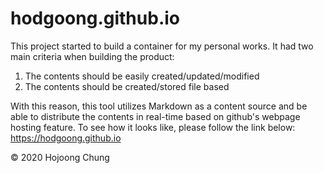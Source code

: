 # hodgoong.github.io

This project started to build a container for my personal works. It had two main criteria when building the product:

1. The contents should be easily created/updated/modified
2. The contents should be created/stored file based

With this reason, this tool utilizes Markdown as a content source and be able to distribute the contents in real-time based on github's webpage hosting feature. To see how it looks like, please follow the link below:
https://hodgoong.github.io

© 2020 Hojoong Chung